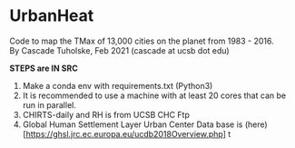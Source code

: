 # UrbanHeat
Code to map the TMax of 13,000 cities on the planet from 1983 - 2016. <br>
By Cascade Tuholske, Feb 2021 (cascade at ucsb dot edu)

**STEPS are IN SRC**
1. Make a conda env with requirements.txt (Python3)
2. It is recommended to use a machine with at least 20 cores that can be run in parallel.
3. CHIRTS-daily and RH is from UCSB CHC Ftp
4. Global Human Settlement Layer Urban Center Data base is (here)[https://ghsl.jrc.ec.europa.eu/ucdb2018Overview.php] t

